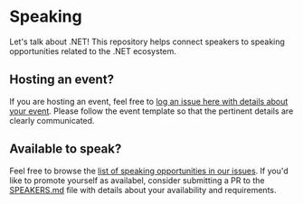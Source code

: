 # Speaking

Let's talk about .NET! This repository helps connect speakers to speaking opportunities related to the .NET ecosystem.

## Hosting an event?

If you are hosting an event, feel free to [log an issue here with details about your event](https://github.com/dotnet-foundation/speaking/issues/new). Please follow the event template so that the pertinent details are clearly communicated.

## Available to speak?

Feel free to browse the [list of speaking opportunities in our issues](https://github.com/dotnet-foundation/speaking/issues). If you'd like to promote yourself as availabel, consider submitting a PR to the [SPEAKERS.md](SPEAKERS.md) file with details about your availability and requirements.
